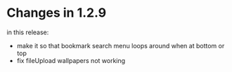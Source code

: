 # Changes in 1.2.9

in this release:

- make it so that bookmark search menu loops around when at bottom or top
- fix fileUpload wallpapers not working
